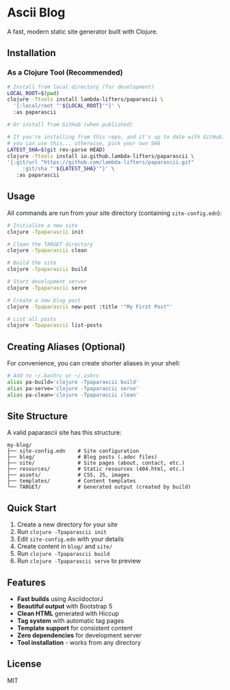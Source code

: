 # Ascii Blog

A fast, modern static site generator built with Clojure.

## Installation

### As a Clojure Tool (Recommended)

```bash
# Install from local directory (for development)
LOCAL_ROOT=$(pwd)
clojure -Ttools install lambda-lifters/paparascii \
  '{:local/root "'${LOCAL_ROOT}'"}' \
  :as paparascii

# Or install from GitHub (when published)

# If you're installing from this repo, and it's up to date with GitHub;
# you can use this... otherwise, pick your own SHA
LATEST_SHA=$(git rev-parse HEAD)
clojure -Ttools install io.github.lambda-lifters/paparascii \
'{:git/url "https://github.com/lambda-lifters/paparascii.git" 
     :git/sha "'${LATEST_SHA}'"}' \
   :as paparascii
```

## Usage

All commands are run from your site directory (containing `site-config.edn`):

```bash
# Initialize a new site
clojure -Tpaparascii init

# Clean the TARGET directory
clojure -Tpaparascii clean

# Build the site
clojure -Tpaparascii build

# Start development server
clojure -Tpaparascii serve

# Create a new blog post
clojure -Tpaparascii new-post :title '"My First Post"'

# List all posts
clojure -Tpaparascii list-posts
```

## Creating Aliases (Optional)

For convenience, you can create shorter aliases in your shell:

```bash
# Add to ~/.bashrc or ~/.zshrc
alias pa-build='clojure -Tpaparascii build'
alias pa-serve='clojure -Tpaparascii serve'
alias pa-clean='clojure -Tpaparascii clean'
```

## Site Structure

A valid paparascii site has this structure:

```
my-blog/
├── site-config.edn    # Site configuration
├── blog/              # Blog posts (.adoc files)
├── site/              # Site pages (about, contact, etc.)
├── resources/         # Static resources (404.html, etc.)
├── assets/            # CSS, JS, images
├── templates/         # Content templates
└── TARGET/            # Generated output (created by build)
```

## Quick Start

1. Create a new directory for your site
2. Run `clojure -Tpaparascii init`
3. Edit `site-config.edn` with your details
4. Create content in `blog/` and `site/`
5. Run `clojure -Tpaparascii build`
6. Run `clojure -Tpaparascii serve` to preview

## Features

- **Fast builds** using AsciidoctorJ
- **Beautiful output** with Bootstrap 5
- **Clean HTML** generated with Hiccup
- **Tag system** with automatic tag pages
- **Template support** for consistent content
- **Zero dependencies** for development server
- **Tool installation** - works from any directory

## License

MIT
